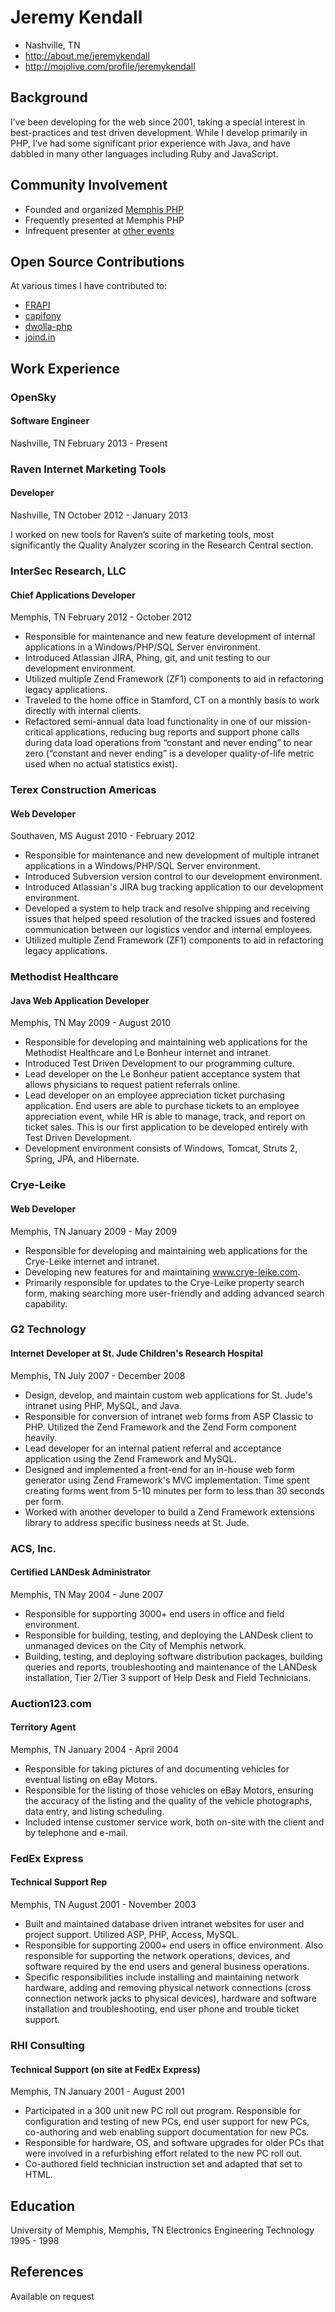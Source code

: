 # Jeremy Kendall

 * Nashville, TN
 * http://about.me/jeremykendall
 * http://mojolive.com/profile/jeremykendall

## Background 

I’ve been developing for the web since 2001, taking a special interest in best-practices and test driven development.  While I develop primarily in PHP, I’ve had some significant prior experience with Java, and have dabbled in many other languages including Ruby and JavaScript.

## Community Involvement 

 * Founded and organized [Memphis PHP](http://memphisphp.org)
 * Frequently presented at Memphis PHP
 * Infrequent presenter at [other events](http://joind.in/user/view/851)

## Open Source Contributions

At various times I have contributed to:
 * [FRAPI](https://github.com/frapi/frapi)
 * [capifony](https://github.com/everzet/capifony)
 * [dwolla-php](https://github.com/Dwolla/dwolla-php)
 * [joind.in](https://github.com/joindin/joind.in)

## Work Experience 

### OpenSky
#### Software Engineer
Nashville, TN
February 2013 - Present

### Raven Internet Marketing Tools
#### Developer
Nashville, TN
October 2012 - January 2013

I worked on new tools for Raven’s suite of marketing tools, most significantly
the Quality Analyzer scoring in the Research Central section.

### InterSec Research, LLC
#### Chief Applications Developer
Memphis, TN
February 2012 - October 2012

 * Responsible for maintenance and new feature development of internal applications in a Windows/PHP/SQL Server environment.
 * Introduced Atlassian JIRA, Phing, git, and unit testing to our development environment.
 * Utilized multiple Zend Framework (ZF1) components to aid in refactoring legacy applications.
 * Traveled to the home office in Stamford, CT on a monthly basis to work directly with internal clients.
 * Refactored semi-annual data load functionality in one of our mission-critical applications, reducing bug reports and support phone calls during data load operations from “constant and never ending” to near zero (“constant and never ending” is a developer quality-of-life metric used when no actual statistics exist).

### Terex Construction Americas
#### Web Developer
Southaven, MS
August 2010 - February 2012

 * Responsible for maintenance and new development of multiple intranet applications in a Windows/PHP/SQL Server environment.
 * Introduced Subversion version control to our development environment.
 * Introduced Atlassian's JIRA bug tracking application to our development environment.
 * Developed a system to help track and resolve shipping and receiving issues that helped speed resolution of the tracked issues and fostered communication between our logistics vendor and internal employees.
 * Utilized multiple Zend Framework (ZF1) components to aid in refactoring legacy applications.

### Methodist Healthcare
#### Java Web Application Developer
Memphis, TN
May 2009 - August 2010

 * Responsible for developing and maintaining web applications for the Methodist Healthcare and Le Bonheur internet and intranet.
 * Introduced Test Driven Development to our programming culture.
 * Lead developer on the Le Bonheur patient acceptance system that allows physicians to request patient referrals online.
 * Lead developer on an employee appreciation ticket purchasing application. End users are able to purchase tickets to an employee appreciation event, while HR is able to manage, track, and report on ticket sales. This is our first application to be developed entirely with Test Driven Development.
 * Development environment consists of Windows, Tomcat, Struts 2, Spring, JPA, and Hibernate.

### Crye-Leike
#### Web Developer
Memphis, TN
January 2009 - May 2009

 * Responsible for developing and maintaining web applications for the Crye-Leike internet and intranet.
 * Developing new features for and maintaining www.crye-leike.com.
 * Primarily responsible for updates to the Crye-Leike property search form, making searching more user-friendly and adding advanced search capability.

### G2 Technology
#### Internet Developer at St. Jude Children's Research Hospital
Memphis, TN
July 2007 - December 2008

 * Design, develop, and maintain custom web applications for St. Jude's intranet using PHP, MySQL, and Java.
 * Responsible for conversion of intranet web forms from ASP Classic to PHP. Utilized the Zend Framework and the Zend Form component heavily.
 * Lead developer for an internal patient referral and acceptance application using the Zend Framework and MySQL.
 * Designed and implemented a front-end for an in-house web form generator using Zend Framework's MVC implementation. Time spent creating forms went from 5-10 minutes per form to less than 30 seconds per form.
 * Worked with another developer to build a Zend Framework extensions library to address specific business needs at St. Jude.

### ACS, Inc.
#### Certified LANDesk Administrator
Memphis, TN
May 2004 - June 2007

 * Responsible for supporting 3000+ end users in office and field environment.
 * Responsible for building, testing, and deploying the LANDesk client to unmanaged devices on the City of Memphis network.
 * Building, testing, and deploying software distribution packages, building queries and reports, troubleshooting and maintenance of the LANDesk installation, Tier 2/Tier 3 support of Help Desk and Field Technicians.

### Auction123.com
#### Territory Agent
Memphis, TN
January 2004 - April 2004

 * Responsible for taking pictures of and documenting vehicles for eventual listing on eBay Motors.
 * Responsible for the listing of those vehicles on eBay Motors, ensuring the accuracy of the listing and the quality of the vehicle photographs, data entry, and listing scheduling.
 * Included intense customer service work, both on-site with the client and by telephone and e-mail.

### FedEx Express
#### Technical Support Rep
Memphis, TN
August 2001 - November 2003

 * Built and maintained database driven intranet websites for user and project support. Utilized ASP, PHP, Access, MySQL.
 * Responsible for supporting 2000+ end users in office environment. Also responsible for supporting the network operations, devices, and software required by the end users and general business operations.
 * Specific responsibilities include installing and maintaining network hardware, adding and removing physical network connections (cross connection network jacks to physical devices), hardware and software installation and troubleshooting, end user phone and trouble ticket support.

### RHI Consulting
#### Technical Support (on site at FedEx Express)
Memphis, TN
January 2001 - August 2001

 * Participated in a 300 unit new PC roll out program. Responsible for configuration and testing of new PCs, end user support for new PCs, co-authoring and web enabling support documentation for new PCs.
 * Responsible for hardware, OS, and software upgrades for older PCs that were involved in a refurbishing effort related to the new PC roll out.
 * Co-authored field technician instruction set and adapted that set to HTML.

## Education 
University of Memphis, Memphis, TN
Electronics Engineering Technology
1995 - 1998

## References
Available on request
